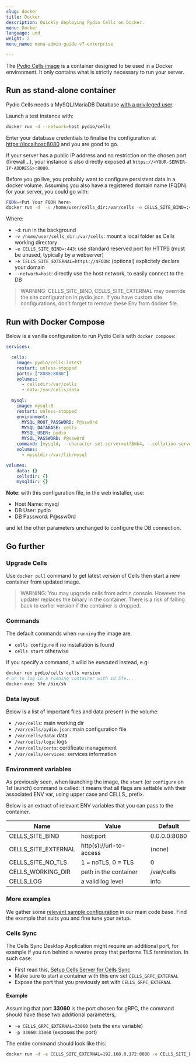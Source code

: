 ```yaml
---
slug: docker
title: Docker
description: Quickly deploying Pydio Cells on Docker.
menu: Docker
language: und
weight: 2
menu_name: menu-admin-guide-v7-enterprise

---
```


The [Pydio Cells image](https://hub.docker.com/r/pydio/cells/) is a container designed to be used in a Docker environment. It only contains what is strictly necessary to run your server.

## Run as stand-alone container

Pydio Cells needs a MySQL/MariaDB Database [with a privileged user](https://docs.pydio.com/en/docs/cells/v4/requirements).

Launch a test instance with:

```sh
docker run -d --network=host pydio/cells
```

Enter your database credentials to finalise the configuration at [https://localhost:8080](https://localhost:8080) and you are good to go.

If your server has a public IP address and no restriction on the chosen port (firewall...), your instance is also directly exposed at `https://<YOUR-SERVER-IP-ADDRESS>:8080`.

Before you go live, you probably want to configure persistent data in a docker volume. Assuming you also have a registered domain name (FQDN) for your server, you could go with:

```sh
FQDN=<Put Your FQDN here>
docker run -d  -v /home/user/cells_dir:/var/cells -e CELLS_SITE_BIND=:443 -e CELLS_SITE_EXTERNAL=https://$FQDN --network=host pydio/cells
```

Where:

- `-d`: run in the background
- `-v /home/user/cells_dir:/var/cells`: mount a local folder as Cells working directory
- `-e CELLS_SITE_BIND=:443`: use standard reserved port for HTTPS (must be unused, typically by a webserver)
- `-e CELLS_SITE_EXTERNAL=https://$FQDN`: (optional) explicitely declare your domain
- `--network=host`: directly use the host network, to easily connect to the DB

> WARNING: CELLS_SITE_BIND, CELLS_SITE_EXTERNAL may override the site configuration in pydio.json. If you have custom site configurations, don't forget to remove these Env from docker file.


## Run with Docker Compose

Below is a vanilla configuration to run Pydio Cells with `docker compose`:

```yaml
services:

  cells:
    image: pydio/cells:latest
    restart: unless-stopped
    ports: ["8080:8080"]
    volumes:
      - cellsdir:/var/cells
      - data:/var/cells/data

  mysql:
    image: mysql:8
    restart: unless-stopped
    environment:
      MYSQL_ROOT_PASSWORD: P@ssw0rd
      MYSQL_DATABASE: cells
      MYSQL_USER: pydio
      MYSQL_PASSWORD: P@ssw0rd
    command: [mysqld, --character-set-server=utf8mb4, --collation-server=utf8mb4_unicode_ci]
    volumes:
      - mysqldir:/var/lib/mysql

volumes:
    data: {}
    cellsdir: {}
    mysqldir: {}
```

**Note**: with this configuration file, in the web installer, use:

- Host Name: mysql
- DB User: pydio
- DB Password: P@ssw0rd

and let the other parameters unchanged to configure the DB connection. 

## Go further

### Upgrade Cells

Use `docker pull` command to get latest version of Cells then start a new container from updated image.

> WARNING: You may upgrade cells from admin console. However the updater replaces the binary in the container. There is a risk of falling back to earlier version if the container is dropped.

### Commands

The default commands when `running` the image are:

- `cells configure` if no installation is found
- `cells start` otherwise

If you specify a command, it willd be executed instead, e.g:

```sh
docker run pydio/cells cells version
# or to log in a running container with id 5fe... 
docker exec 5fe /bin/sh
```

### Data layout

Below is a list of important files and data present in the volume:

- `/var/cells`: main working dir
- `/var/cells/pydio.json`: main configuration file
- `/var/cells/data`: data
- `/var/cells/logs`: logs
- `/var/cells/certs`: certificate management
- `/var/cells/services`: services information

### Environment variables

As previously seen, when launching the image, the `start` (or `configure` on 1st launch) command is called: it means that all flags are settable with their associated ENV var, using upper case and CELLS_ prefix.

Below is an extract of relevant ENV variables that you can pass to the container.

| Name                | Value                   | Default      |
|---------------------|-------------------------|--------------|
| CELLS_SITE_BIND     | host:port               | 0.0.0.0:8080 |
| CELLS_SITE_EXTERNAL | http(s)://url-to-access | (none)       |
| CELLS_SITE_NO_TLS   | 1 = noTLS, 0 = TLS      | 0            |
| CELLS_WORKING_DIR   | path in the container   | /var/cells   |
| CELLS_LOG           | a valid log level       | info         |

### More examples

We gather some [relevant sample configuration](https://github.com/pydio/cells/tree/main/tools/docker/compose) in our main code base. Find the example that suits you and fine tune your setup.

### Cells Sync

The Cells Sync Desktop Application might require an additional port, for example if you run behind a reverse proxy that performs TLS termination. In such case:

- First read this, [Setup Cells Server for Cells Sync](https://docs.pydio.com/en/docs/kb/client-applications/setup-cells-server-cellssync)
- Make sure to start a container with this env set `CELLS_GRPC_EXTERNAL`
- Expose the port that you previously set with `CELLS_GRPC_EXTERNAL`

#### Example

Assuming that port **33060** is the port chosen for gRPC, the command should have those two additional parameters,

- `-e CELLS_GRPC_EXTERNAL=33060` (sets the env variable)
- `-p 33060:33060` (exposes the port)

The entire command should look like this:

```sh
docker run -d -e CELLS_SITE_EXTERNAL=192.168.0.172:8080 -e CELLS_SITE_BIND=192.168.0.172:8080 -e CELLS_GRPC_EXTERNAL=33060 -p 33060:33060 -p 8080:8080 pydio/cells
```
